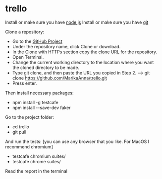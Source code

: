 # trello
Install or make sure you have [node.js](https://nodejs.org/en/)
Install or make sure you have [git](https://git-scm.com/downloads)

Clone a repository:
* Go to the [GitHub Project](https://github.com/MarikaAnna/trello)
* Under the repository name, click Clone or download.
* In the Clone with HTTPs section copy the clone URL for the repository.
* Open Terminal.
* Change the current working directory to the location where you want the cloned directory to be made.
* Type git clone, and then paste the URL you copied in Step 2. --> git clone https://github.com/MarikaAnna/trello.git
* Press enter.

Then install necessary packages:
* npm install -g testcafe
* npm install --save-dev faker

Go to the project folder:
* cd trello
* git pull

And run the tests:
[you can use any browser that you like. For MacOS I recommend chromium]
* testcafe chromium suites/ 
* testcafe chrome suites/

Read the report in the terminal
